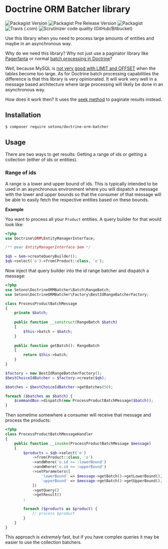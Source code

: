 # Doctrine ORM Batcher library

![Packagist Version](https://img.shields.io/packagist/v/setono/doctrine-orm-batcher.svg?color=brightgreen&label=latest%20release)
![Packagist Pre Release Version](https://img.shields.io/packagist/vpre/setono/doctrine-orm-batcher.svg?label=unstable)
![Packagist](https://img.shields.io/packagist/l/setono/doctrine-orm-batcher.svg?color=blue)
![Travis (.com)](https://img.shields.io/travis/com/setono/doctrine-orm-batcher.svg)
![Scrutinizer code quality (GitHub/Bitbucket)](https://img.shields.io/scrutinizer/quality/g/setono/doctrine-orm-batcher.svg)

Use this library when you need to process large amounts of entities and maybe in an asynchronous way.

Why do we need this library? Why not just use a paginator library like [Pagerfanta](https://github.com/whiteoctober/Pagerfanta) or normal [batch processing in Doctrine](https://www.doctrine-project.org/projects/doctrine-orm/en/2.6/reference/batch-processing.html)?

Well, because MySQL is [not very good with LIMIT and OFFSET](https://www.eversql.com/faster-pagination-in-mysql-why-order-by-with-limit-and-offset-is-slow/) 
when the tables become too large. As for Doctrine batch processing capabilities the difference is that this 
library is very opinionated. It will work very well in a message based architecture where large processing will 
likely be done in an asynchronous way.

How does it work then? It uses the [seek method](https://www.google.com/search?q=mysql+seek+method) to paginate results instead.

## Installation

```bash
$ composer require setono/doctrine-orm-batcher
```

## Usage

There are two ways to get results: Getting a range of ids or getting a collection (either of ids or entities).

### Range of ids
A range is a lower and upper bound of ids. This is typically intended to be used in an asynchronous environment
where you will dispatch a message with the lower and upper bounds so that the consumer of that message
will be able to easily fetch the respective entities based on these bounds.

**Example**

You want to process all your `Product` entities. A query builder for that would look like:

```php
<?php
use Doctrine\ORM\EntityManagerInterface;

/** @var EntityManagerInterface $em */

$qb = $em->createQueryBuilder();
$qb->select('o')->from(Product::class, 'o');
```

Now inject that query builder into the id range batcher and dispatch a message:

```php
<?php
use Setono\DoctrineORMBatcher\Batch\RangeBatch;
use Setono\DoctrineORMBatcher\Factory\BestIdRangeBatcherFactory;

class ProcessProductBatchMessage
{
    private $batch;
    
    public function __construct(RangeBatch $batch)
    {
        $this->batch = $batch;        
    }
    
    public function getBatch(): RangeBatch
    {
        return $this->batch;
    }
}

$factory = new BestIdRangeBatcherFactory();
$bestChoiceIdBatcher = $factory->create($qb);

$batches = $bestChoiceIdBatcher->getBatches(50);

foreach ($batches as $batch) {
    $commandBus->dispatch(new ProcessProductBatchMessage($batch));
}
```

Then sometime somewhere a consumer will receive that message and process the products:

```php
<?php
class ProcessProductBatchMessageHandler
{
    public function __invoke(ProcessProductBatchMessage $message)
    {
        $products = $qb->select('o')
            ->from(Product::class, 'o')
            ->andWhere('o.id >= :lowerBound')
            ->andWhere('o.id <= :upperBound')
            ->setParameters([
                'lowerBound' => $message->getBatch()->getLowerBound(),
                'upperBound' => $message->getBatch()->getUpperBound(),
            ])
            ->getQuery()
            ->getResult()
        ;
        
        foreach ($products as $product) {
            // process $product
        }
    }
}
```

This approach is *extremely* fast, but if you have complex queries it may be easier to use the collection batchers.

[ico-version]: https://poser.pugx.org/setono/doctrine-orm-batcher/v/stable
[ico-unstable-version]: https://poser.pugx.org/setono/doctrine-orm-batcher/v/unstable
[ico-license]: https://poser.pugx.org/setono/doctrine-orm-batcher/license
[ico-travis]: https://travis-ci.com/Setono/doctrine-orm-batcher.svg?branch=master
[ico-code-quality]: https://img.shields.io/scrutinizer/g/Setono/doctrine-orm-batcher.svg?style=flat-square

[link-packagist]: https://packagist.org/packages/setono/doctrine-orm-batcher
[link-travis]: https://travis-ci.com/Setono/doctrine-orm-batcher
[link-code-quality]: https://scrutinizer-ci.com/g/Setono/doctrine-orm-batcher
